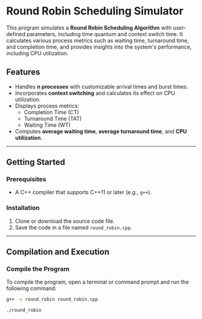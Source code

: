 # Round Robin Scheduling Simulator

This program simulates a **Round Robin Scheduling Algorithm** with user-defined parameters, including time quantum and context switch time. It calculates various process metrics such as waiting time, turnaround time, and completion time, and provides insights into the system's performance, including CPU utilization.

## Features
- Handles **n processes** with customizable arrival times and burst times.
- Incorporates **context switching** and calculates its effect on CPU utilization.
- Displays process metrics:
  - Completion Time (CT)
  - Turnaround Time (TAT)
  - Waiting Time (WT)
- Computes **average waiting time**, **average turnaround time**, and **CPU utilization**.

---

## Getting Started

### Prerequisites
- A C++ compiler that supports C++11 or later (e.g., `g++`).

### Installation
1. Clone or download the source code file.
2. Save the code in a file named `round_robin.cpp`.

---

## Compilation and Execution

### Compile the Program
To compile the program, open a terminal or command prompt and run the following command:
```bash
g++ -o round_robin round_robin.cpp

./round_robin

